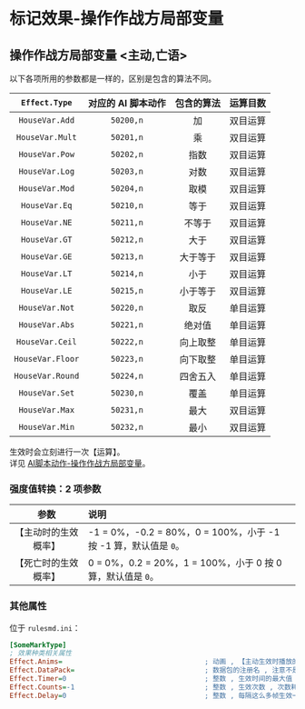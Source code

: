 # 标记效果-操作作战方局部变量

## 操作作战方局部变量 <主动,亡语>

以下各项所用的参数都是一样的，区别是包含的算法不同。

|`Effect.Type`|对应的 AI 脚本动作|包含的算法|运算目数|
|:-:|:-:|:-:|:-:|
|`HouseVar.Add`|`50200,n`|加|双目运算|
|`HouseVar.Mult`|`50201,n`|乘|双目运算|
|`HouseVar.Pow`|`50202,n`|指数|双目运算|
|`HouseVar.Log`|`50203,n`|对数|双目运算|
|`HouseVar.Mod`|`50204,n`|取模|双目运算|
|`HouseVar.Eq`|`50210,n`|等于|双目运算|
|`HouseVar.NE`|`50211,n`|不等于|双目运算|
|`HouseVar.GT`|`50212,n`|大于|双目运算|
|`HouseVar.GE`|`50213,n`|大于等于|双目运算|
|`HouseVar.LT`|`50214,n`|小于|双目运算|
|`HouseVar.LE`|`50215,n`|小于等于|双目运算|
|`HouseVar.Not`|`50220,n`|取反|单目运算|
|`HouseVar.Abs`|`50221,n`|绝对值|单目运算|
|`HouseVar.Ceil`|`50222,n`|向上取整|单目运算|
|`HouseVar.Floor`|`50223,n`|向下取整|单目运算|
|`HouseVar.Round`|`50224,n`|四舍五入|单目运算|
|`HouseVar.Set`|`50230,n`|覆盖|单目运算|
|`HouseVar.Max`|`50231,n`|最大|双目运算|
|`HouseVar.Min`|`50232,n`|最小|双目运算|

生效时会立刻进行一次【运算】。  
详见 [AI脚本动作-操作作战方局部变量](/触发与AI脚本动作/AI脚本动作-3-操作作战方局部变量.md#ai脚本动作-操作作战方局部变量)。

### 强度值转换：2 项参数

|参数|说明|
|:-:|:-|
|【主动时的生效概率】|-1 = 0%，-0.2 = 80%，0 = 100%，小于 -1 按 -1 算，默认值是 `0`。|
|【死亡时的生效概率】|0 = 0%，0.2 = 20%，1 = 100%，小于 0 按 0 算，默认值是 `0`。|

### 其他属性

位于 `rulesmd.ini`：

```ini
[SomeMarkType]
; 效果种类相关属性
Effect.Anims=                                   ; 动画 , 【主动生效时播放的动画】【死亡生效时播放的动画】 , 不写就不显示动画
Effect.DataPack=                                ; 数据包的注册名 , 注意不是填写 IDCode , 数据包含义请见【上述列表给出的 AI 脚本动作】 , 没有数据包直接进入结束状态
Effect.Timer=0                                  ; 整数 , 生效时间的最大值 , 超过时间限制会立刻进入结束状态 , 0 = 无限 , 小于 0 按 0 算 , 默认值是 0 , 单位 : 帧
Effect.Counts=-1                                ; 整数 , 生效次数 , 次数耗尽就单纯耗尽了 , 0 = 不生效 , 负数 = 无限次 , 默认值是 -1 , 单位 : 次
Effect.Delay=0                                  ; 整数 , 每隔这么多帧生效一次 , 小于 0 按 0 算 , 但是每一帧最多投一次 , 默认值是 0 , 单位 : 帧
```